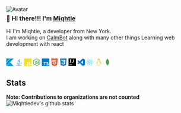 <img align="left" alt="Avatar" width="200px" border-radius=50% src="https://avatars.githubusercontent.com/u/60279933?s=460&u=4a2b5a8cbabb11855ca5262f69baee953a7aa88a&v=4" />

### 👋 Hi there!!! I'm [Miqhtie](https://twitter.com/miqhtie)

Hi I'm Miqhtie, a developer from New York. <br />
I am working on [CalmBot](https://github.com/calmguild/calmbot) along with many other things
Learning web development with react 
<br />
<br />

<code><img height="20" src="https://raw.githubusercontent.com/KodingDev/KodingDev/master/assets/icons/kotlin.svg"></code>
<code><img height="20" src="https://raw.githubusercontent.com/KodingDev/KodingDev/master/assets/icons/java.svg"></code>
<code><img height="20" src="https://raw.githubusercontent.com/KodingDev/KodingDev/master/assets/icons/javascript.svg"></code>
<code><img height="20" src="https://raw.githubusercontent.com/KodingDev/KodingDev/master/assets/icons/node-dot-js.svg"></code>
<code><img height="20" src="https://raw.githubusercontent.com/KodingDev/KodingDev/master/assets/icons/typescript.svg"></code>
<code><img height="20" src="https://raw.githubusercontent.com/KodingDev/KodingDev/master/assets/icons/html5.svg"></code>
<code><img height="20" src="https://raw.githubusercontent.com/KodingDev/KodingDev/master/assets/icons/css3.svg"></code>
<code><img height="20" src="https://raw.githubusercontent.com/KodingDev/KodingDev/master/assets/icons/intellijidea.svg"></code>
<code><img height="20" src="https://raw.githubusercontent.com/KodingDev/KodingDev/master/assets/icons/visualstudiocode.svg"></code>
<code><img height="20" src="https://raw.githubusercontent.com/KodingDev/KodingDev/master/assets/icons/react.svg"></code>
<code><img height="20" src="https://raw.githubusercontent.com/KodingDev/KodingDev/master/assets/icons/linux.svg"></code>
<code><img height="20" src="https://raw.githubusercontent.com/KodingDev/KodingDev/master/assets/icons/mongodb.svg"></code>

## Stats
**Note: Contributions to organizations are not counted** <br />
![Miqhtiedev's github stats](https://github-readme-stats.vercel.app/api?username=miqhtiedev&show_icons=true&theme=cobalt)

<!--### Hi there, I'm Miqhtie!

## What I do
- Currently working on projects for [@CalmGuild](https://github.com/calmguild) mainly [CalmBot](https://github.com/calmguild/calmbot), an open sourced discord bot for the Calm discord (discord.gg/calm).
- Love coding advanced projects making use of the bukkit/spigot api.
- Trying to get better at using the forge api and open source.

### Connect with me
- On twitter: https://twitter.com/miqhtie
- Email Me: Miqhtiedev@gmail.com
## Stats
![Miqhtiedev's github stats](https://github-readme-stats.vercel.app/api?username=miqhtiedev&show_icons=true&theme=cobalt)
